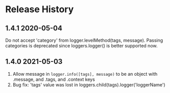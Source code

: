 # Release History

## 1.4.1 2020-05-04

Do not accept 'category' from logger.levelMethod(tags, message). Passing categories is deprecated since loggers.logger() is better supported now.

## 1.4.0 2021-05-03

1. Allow message in `logger.info([tags], message)` to be an object with .message, and .tags, and .context keys
2. Bug fix: 'tags' value was lost in loggers.child(tags).logger('loggerName')
